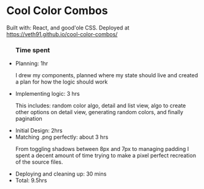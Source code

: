 <h1>Cool Color Combos</h1>

Built with: React, and good'ole CSS. Deployed at https://veth91.github.io/cool-color-combos/

<ul>
  <h3>Time spent</h3>
  <li>Planning: 1hr</li>
  <p>I drew my components, planned where my state should live and created a plan for how the logic should work</p>
  <li>Implementing logic: 3 hrs</li>
  <p>This includes: random color algo, detail and list view, algo to create other options on detail view, generating random colors, and finally pagination</p>
  <li>Initial Design: 2hrs</li>
  <li>Matching .png perfectly: about 3 hrs</li>
  <p>From toggling shadows between 8px and 7px to managing padding I spent a decent amount of time trying to make a pixel perfect recreation of the source files.</p>
  <li>Deploying and cleaning up: 30 mins</li>
  <li>Total: 9.5hrs</li>
</ul>

